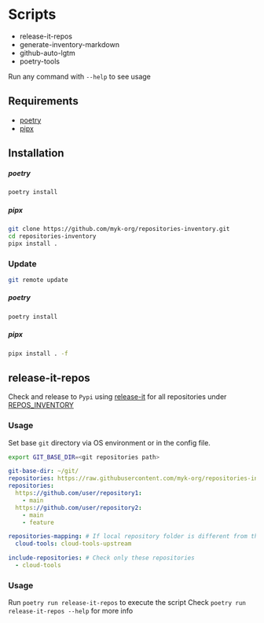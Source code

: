 # Scripts

- release-it-repos
- generate-inventory-markdown
- github-auto-lgtm
- poetry-tools

Run any command with `--help` to see usage

## Requirements

- [poetry](https://python-poetry.org/)
- [pipx](https://github.com/pypa/pipx)

## Installation

##### poetry

```bash
poetry install
```

##### pipx

```bash
git clone https://github.com/myk-org/repositories-inventory.git
cd repositories-inventory
pipx install .
```

### Update

```bash
git remote update
```

##### poetry

```bash
poetry install
```

##### pipx

```bash
pipx install . -f
```

## release-it-repos

Check and release to `Pypi` using [release-it](https://github.com/release-it/release-it) for all repositories under [REPOS_INVENTORY](../REPOS_INVENTORY.md)

### Usage

Set base `git` directory via OS environment or in the config file.

```bash
export GIT_BASE_DIR=<git repositories path>
```

```yaml
git-base-dir: ~/git/
repositories: https://raw.githubusercontent.com/myk-org/repositories-inventory/refs/heads/main/REPOS_INVENTORY.md
repositories:
  https://github.com/user/repository1:
    - main
  https://github.com/user/repository2:
    - main
    - feature

repositories-mapping: # If local repository folder is different from the repository name
  cloud-tools: cloud-tools-upstream

include-repositories: # Check only these repositories
  - cloud-tools
```

### Usage

Run `poetry run release-it-repos` to execute the script
Check `poetry run release-it-repos --help` for more info
